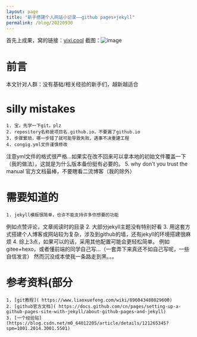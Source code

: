 ```yaml
---
layout: page
title: "新手搭建个人网站小记录——github pages+jekyll"
permalink: /blog/20220930
---
```

首先上成果，窝的链接：[yixi.cool](http://yixi.cool)
截图：![image](https://user-images.githubusercontent.com/59736535/193208304-e77de81f-830f-4a2c-9c0c-68d0675ad7df.png)

# 前言
本文针对人群：没有基础/相关经验的新手们，越新越适合

# silly mistakes
	1. 宝，先学一下git，plz
	2. repository名称是项目名.github.io，不要漏了github.io
	3. 步骤繁琐，哪一步错了就可能导致失败，遇事不决重建工程
	4. congig.yml文件谨慎修改
  注意yml文件的格式很严格...如果实在改不回来可以拿本地的初始文件覆盖一下（我的做法）。这就是为什么版本备份挺有必要的。
	5. why don't you trust the manual
  官方文档最棒，不要瞎看二流博客（我的除外）

# 需要知道的
	1. jekyll模板很简单，也许不能支持许多你想要的功能
  例如点赞评论，文章阅读时的目录
	2. 大部分jekyll主题没有特别好看
	3. 用这套方式搭建个人博客或网站较为复杂，涉及到github的墙，还有jekyll的环境搭建很麻烦
	4. 综上3点，如果可以的话，采用其他配置可能会更轻松简单。
例如gitee+hexo，或者懂前端的同学自己写...（一套弄下来真还不如自己写呢，一些自信发言）
然而沉没成本使我一条路走到黑。。。

# 参考资料(部分
	1. [git教程]( https://www.liaoxuefeng.com/wiki/896043488029600)
	2. [github官方文档]( https://docs.github.com/cn/pages/setting-up-a-github-pages-site-with-jekyll/about-github-pages-and-jekyll)
	3. [一个经验贴](https://blog.csdn.net/m0_64012205/article/details/121265345?spm=1001.2014.3001.5501)

